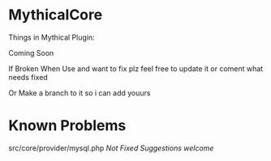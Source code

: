 # MythicalCore

Things in Mythical Plugin:

Coming Soon

If Broken When Use and want to fix plz feel free to update it or coment what needs fixed

Or Make a branch to it so i can add youurs

# Known Problems
src/core/provider/mysql.php
*Not Fixed
Suggestions welcome*
